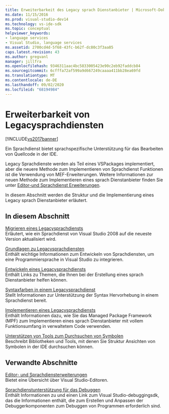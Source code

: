 ```yaml
---
title: Erweiterbarkeit des Legacy sprach Dienstanbieter | Microsoft-Dokumentation
ms.date: 11/15/2016
ms.prod: visual-studio-dev14
ms.technology: vs-ide-sdk
ms.topic: conceptual
helpviewer_keywords:
- language services
- Visual Studio, language services
ms.assetid: 2700cd4d-5f68-43fc-b62f-dc80c3f3aa85
caps.latest.revision: 43
ms.author: gregvanl
manager: jillfra
ms.openlocfilehash: 9346311aac4bc5833005423e90c2eb92faddcb84
ms.sourcegitcommit: 6cfffa72af599a9d667249caaaa411bb28ea69fd
ms.translationtype: MT
ms.contentlocale: de-DE
ms.lasthandoff: 09/02/2020
ms.locfileid: "68194984"
---
```

# <a name="legacy-language-service-extensibility"></a>Erweiterbarkeit von Legacysprachdiensten
[!INCLUDE[vs2017banner](../../includes/vs2017banner.md)]

Ein Sprachdienst bietet sprachspezifische Unterstützung für das Bearbeiten von Quellcode in der IDE.  
  
 Legacy Sprachdienste werden als Teil eines VSPackages implementiert, aber die neuere Methode zum Implementieren von Sprachdienst Funktionen ist die Verwendung von MEF-Erweiterungen. Weitere Informationen zur neuen Methode zum Implementieren eines sprach Dienstanbieter finden Sie unter [Editor-und Sprachdienst Erweiterungen](../../extensibility/editor-and-language-service-extensions.md).  
  
 In diesem Abschnitt werden die Struktur und die Implementierung eines Legacy sprach Dienstanbieter erläutert.  
  
## <a name="in-this-section"></a>In diesem Abschnitt  
 [Migrieren eines Legacysprachdiensts](../../extensibility/internals/migrating-a-legacy-language-service.md)  
 Erläutert, wie ein Sprachdienst von Visual Studio 2008 auf die neueste Version aktualisiert wird.  
  
 [Grundlagen zu Legacysprachdiensten](../../extensibility/internals/legacy-language-service-essentials.md)  
 Enthält wichtige Informationen zum Entwickeln von Sprachdiensten, um eine Programmiersprache in Visual Studio zu integrieren.  
  
 [Entwickeln eines Legacysprachdiensts](../../extensibility/internals/developing-a-legacy-language-service.md)  
 Enthält Links zu Themen, die Ihnen bei der Erstellung eines sprach Dienstanbieter helfen können.  
  
 [Syntaxfarben in einem Legacysprachdienst](../../extensibility/internals/syntax-coloring-in-a-legacy-language-service.md)  
 Stellt Informationen zur Unterstützung der Syntax Hervorhebung in einem Sprachdienst bereit.  
  
 [Implementieren eines Legacysprachdiensts](../../extensibility/internals/implementing-a-legacy-language-service1.md)  
 Enthält Informationen dazu, wie Sie das Managed Package Framework (MPF) zum Implementieren eines sprach Dienstanbieter mit vollem Funktionsumfang in verwaltetem Code verwenden.  
  
 [Unterstützen von Tools zum Durchsuchen von Symbolen](../../extensibility/internals/supporting-symbol-browsing-tools.md)  
 Beschreibt Bibliotheken und Tools, mit denen Sie Struktur Ansichten von Symbolen in der IDE durchsuchen können.  
  
## <a name="related-sections"></a>Verwandte Abschnitte  
 [Editor- und Sprachdiensterweiterungen](../../extensibility/editor-and-language-service-extensions.md)  
 Bietet eine Übersicht über Visual Studio-Editoren.  
  
 [Sprachdienstunterstützung für das Debuggen](../../extensibility/internals/language-service-support-for-debugging.md)  
 Enthält Informationen zu und einen Link zum Visual Studio-debuggingsdk, das die Informationen enthält, die zum Erstellen und Anpassen der Debuggerkomponenten zum Debuggen von Programmen erforderlich sind.
